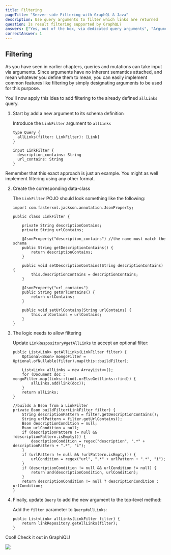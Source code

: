```yaml
---
title: Filtering
pageTitle: "Server-side Filtering with GraphQL & Java"
description: Use query arguments to filter which links are returned
question: Is result filtering supported by GraphQL?
answers: ["Yes, out of the box, via dedicated query arguments", "Arguments have no built-in semantics, the implementer can provide arguments used for filtering (like Graph.cool does)", "Yes, but only if extensions are installed", "No"]
correctAnswer: 1
---
```


## Filtering

As you have seen in earlier chapters, queries and mutations can take input via arguments. Since arguments have no inherent semantics attached, and mean whatever you define them to mean, you can easily implement common features like filtering by simply designating arguments to be used for this purpose.

You'll now apply this idea to add filtering to the already defined `allLinks` query.

1. Start by add a new argument to its schema definition

	<Instruction>
	
	Introduce the `LinkFilter` argument to `allLinks`
	
	```graphql(path=".../hackernews-graphql-java/src/main/resources/schema.graphqls")
	type Query {
	  allLinks(filter: LinkFilter): [Link]
	}
	
	input LinkFilter {
	  description_contains: String
	  url_contains: String
	}
	```
	
	</Instruction>

Remember that this exact approach is just an example. You might as well implement filtering using any other format.

2. Create the corresponding data-class

	<Instruction>
	
	The `LinkFilter` POJO should look something like the following:
	
	```java(path=".../hackernews-graphql-java/src/main/java/com/howtographql/hackernews/LinkFilter.java")
	import com.fasterxml.jackson.annotation.JsonProperty;
	
	public class LinkFilter {
	
	    private String descriptionContains;
	    private String urlContains;
	
	    @JsonProperty("description_contains") //the name must match the schema
	    public String getDescriptionContains() {
	        return descriptionContains;
	    }
	
	    public void setDescriptionContains(String descriptionContains) {
	        this.descriptionContains = descriptionContains;
	    }
	
	    @JsonProperty("url_contains")
	    public String getUrlContains() {
	        return urlContains;
	    }
	
	    public void setUrlContains(String urlContains) {
	        this.urlContains = urlContains;
	    }
	}
	```
	
	</Instruction>

3. The logic needs to allow filtering

	<Instruction>
	
	Update `LinkRespository#getAllLinks` to accept an optional filter:
	
	```java(path=".../hackernews-graphql-java/src/main/java/com/howtographql/hackernews/LinkRespository.java")
	public List<Link> getAllLinks(LinkFilter filter) {
	    Optional<Bson> mongoFilter = Optional.ofNullable(filter).map(this::buildFilter);
	    
	    List<Link> allLinks = new ArrayList<>();
	    for (Document doc : mongoFilter.map(links::find).orElseGet(links::find)) {
	        allLinks.add(link(doc));
	    }
	    return allLinks;
	}
	
	//builds a Bson from a LinkFilter
	private Bson buildFilter(LinkFilter filter) {
	    String descriptionPattern = filter.getDescriptionContains();
	    String urlPattern = filter.getUrlContains();
	    Bson descriptionCondition = null;
	    Bson urlCondition = null;
	    if (descriptionPattern != null && !descriptionPattern.isEmpty()) {
	        descriptionCondition = regex("description", ".*" + descriptionPattern + ".*", "i");
	    }
	    if (urlPattern != null && !urlPattern.isEmpty()) {
	        urlCondition = regex("url", ".*" + urlPattern + ".*", "i");
	    }
	    if (descriptionCondition != null && urlCondition != null) {
	        return and(descriptionCondition, urlCondition);
	    }
	    return descriptionCondition != null ? descriptionCondition : urlCondition;
	}
	```
	
	</Instruction>

4. Finally, update `Query` to add the new argument to the top-level method:

	<Instruction>
	
	Add the `filter` parameter to `Query#allLinks`:
	
	```java(path=".../hackernews-graphql-java/src/main/java/com/howtographql/hackernews/Query.java")
	public List<Link> allLinks(LinkFilter filter) {
	    return linkRepository.getAllLinks(filter);
	}
	```
	
	</Instruction>

Cool! Check it out in GraphiQL!

![](http://i.imgur.com/tL8owju.png)
